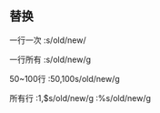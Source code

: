 
## 替换
一行一次
:s/old/new/

一行所有
:s/old/new/g

50~100行
:50,100s/old/new/g

所有行
:1,$s/old/new/g
:%s/old/new/g

